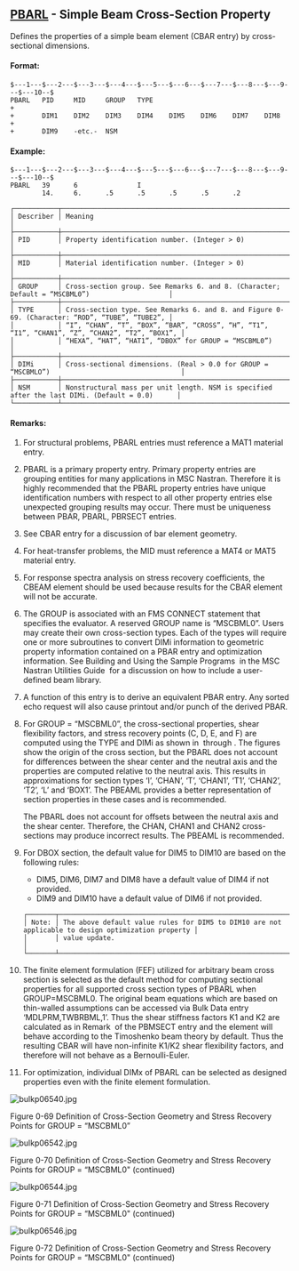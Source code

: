 ## [PBARL](https://nexus.hexagon.com/documentationcenter/bundle/MSC_Nastran_2022.4/page/Nastran_Combined_Book/qrg/bulkp/TOC.PBARL.xhtml) - Simple Beam Cross-Section Property

Defines the properties of a simple beam element (CBAR entry) by cross-sectional dimensions.

#### Format:

```nastran
$---1---$---2---$---3---$---4---$---5---$---6---$---7---$---8---$---9---$---10--$
PBARL   PID     MID     GROUP   TYPE                                    +       
+       DIM1    DIM2    DIM3    DIM4    DIM5    DIM6    DIM7    DIM8    +       
+       DIM9    -etc.-  NSM                                                     
```

#### Example:

```nastran
$---1---$---2---$---3---$---4---$---5---$---6---$---7---$---8---$---9---$---10--$
PBARL   39      6               I                                               
        14.     6.      .5      .5      .5      .5      .2                      
```

```text
┌───────────┬────────────────────────────────────────────────────────────────────────────────────────────────┐
│ Describer │ Meaning                                                                                        │
├───────────┼────────────────────────────────────────────────────────────────────────────────────────────────┤
│ PID       │ Property identification number. (Integer > 0)                                                  │
├───────────┼────────────────────────────────────────────────────────────────────────────────────────────────┤
│ MID       │ Material identification number. (Integer > 0)                                                  │
├───────────┼────────────────────────────────────────────────────────────────────────────────────────────────┤
│ GROUP     │ Cross-section group. See Remarks 6. and 8. (Character; Default = “MSCBML0”)                    │
├───────────┼────────────────────────────────────────────────────────────────────────────────────────────────┤
│ TYPE      │ Cross-section type. See Remarks 6. and 8. and Figure 0-69. (Character: “ROD”, “TUBE”, “TUBE2”, │
│           │ “I”, “CHAN”, “T”, “BOX”, “BAR”, “CROSS”, “H”, “T1”, “I1”, “CHAN1”, “Z”, “CHAN2”, “T2”, “BOX1”, │
│           │ “HEXA”, “HAT”, “HAT1”, “DBOX” for GROUP = “MSCBML0”)                                           │
├───────────┼────────────────────────────────────────────────────────────────────────────────────────────────┤
│ DIMi      │ Cross-sectional dimensions. (Real > 0.0 for GROUP = “MSCBMLO”)                                 │
├───────────┼────────────────────────────────────────────────────────────────────────────────────────────────┤
│ NSM       │ Nonstructural mass per unit length. NSM is specified after the last DIMi. (Default = 0.0)      │
└───────────┴────────────────────────────────────────────────────────────────────────────────────────────────┘
```

#### Remarks:

1. For structural problems, PBARL entries must reference a MAT1 material entry.
2. PBARL is a primary property entry. Primary property entries are grouping entities for many applications in MSC Nastran. Therefore it is highly recommended that the PBARL property entries have unique identification numbers with respect to all other property entries else unexpected grouping results may occur. There must be uniqueness between PBAR, PBARL, PBRSECT entries.
3. See CBAR entry for a discussion of bar element geometry.
4. For heat-transfer problems, the MID must reference a MAT4 or MAT5 material entry.
5. For response spectra analysis on stress recovery coefficients, the CBEAM element should be used because results for the CBAR element will not be accurate.
6. The GROUP is associated with an FMS CONNECT statement that specifies the evaluator. A reserved GROUP name is “MSCBML0”. Users may create their own cross-section types. Each of the types will require one or more subroutines to convert DIMi information to geometric property information contained on a PBAR entry and optimization information. See  Building and Using the Sample Programs  in the  MSC Nastran Utilities Guide  for a discussion on how to include a user-defined beam library.
7. A function of this entry is to derive an equivalent PBAR entry. Any sorted echo request will also cause printout and/or punch of the derived PBAR.
8. For GROUP = “MSCBML0”, the cross-sectional properties, shear flexibility factors, and stress recovery points (C, D, E, and F) are computed using the TYPE and DIMi as shown in   through  . The figures show the origin of the cross section, but the PBARL does not account for differences between the shear center and the neutral axis and the properties are computed relative to the neutral axis. This results in approximations for section types ‘I’, ‘CHAN’, ‘T’, ‘CHAN1’, ‘T1’, ‘CHAN2’, ‘T2’, ‘L’ and ‘BOX1’. The PBEAML provides a better representation of section properties in these cases and is recommended.

     The PBARL does not account for offsets between the neutral axis and the shear center. Therefore, the CHAN, CHAN1 and CHAN2 cross-sections may produce incorrect results. The PBEAML is recommended.

9. For DBOX section, the default value for DIM5 to DIM10 are based on the following rules:
    - DIM5, DIM6, DIM7 and DIM8 have a default value of DIM4 if not provided.
    - DIM9 and DIM10 have a default value of DIM6 if not provided.

    ```text
    ┌───────┬────────────────────────────────────────────────────────────────────────────────────────────────────┐
    │ Note: │ The above default value rules for DIM5 to DIM10 are not applicable to design optimization property │
    │       │ value update.                                                                                      │
    └───────┴────────────────────────────────────────────────────────────────────────────────────────────────────┘
    ```

10. The finite element formulation (FEF) utilized for arbitrary beam cross section is selected as the default method for computing sectional properties for all supported cross section types of PBARL when GROUP=MSCBML0. The original beam equations which are based on thin-walled assumptions can be accessed via Bulk Data entry ‘MDLPRM,TWBRBML,1’. Thus the shear stiffness factors K1 and K2 are calculated as in Remark   of the PBMSECT entry and the element will behave according to the Timoshenko beam theory by default. Thus the resulting CBAR will have non-infinite K1/K2 shear flexibility factors, and therefore will not behave as a Bernoulli-Euler.
11. For optimization, individual DIMx of PBARL can be selected as designed properties even with the finite element formulation.

![bulkp06540.jpg](https://help-be.hexagonmi.com/bundle/MSC_Nastran_2022.4/page/Nastran_Combined_Book/qrg/bulkp/../../../assets/bulkp06540.jpg?_LANG=enus)

Figure 0-69 Definition of Cross-Section Geometry and Stress Recovery Points for GROUP = “MSCBML0”

![bulkp06542.jpg](https://help-be.hexagonmi.com/bundle/MSC_Nastran_2022.4/page/Nastran_Combined_Book/qrg/bulkp/../../../assets/bulkp06542.jpg?_LANG=enus)

Figure 0-70 Definition of Cross-Section Geometry and Stress Recovery Points for GROUP = “MSCBML0" (continued)

![bulkp06544.jpg](https://help-be.hexagonmi.com/bundle/MSC_Nastran_2022.4/page/Nastran_Combined_Book/qrg/bulkp/../../../assets/bulkp06544.jpg?_LANG=enus)

Figure 0-71 Definition of Cross-Section Geometry and Stress Recovery Points for GROUP = “MSCBML0" (continued)

![bulkp06546.jpg](https://help-be.hexagonmi.com/bundle/MSC_Nastran_2022.4/page/Nastran_Combined_Book/qrg/bulkp/../../../assets/bulkp06546.jpg?_LANG=enus)

Figure 0-72 Definition of Cross-Section Geometry and Stress Recovery Points for GROUP = “MSCBML0" (continued)
